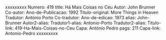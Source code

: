 xxxxxxxxx
Numero: 419
title: Há Mais Coisas no Céu
Autor: John Brunner
Co-autor: 
Ano-de-Publicacao: 1992
Titulo-original: More Things in Heaven
Tradutor: António Porto
Co-tradutor: 
Ano-de-edicao: 1973
alias: John-Brunner
Autor2-alias: 
Tradutor1-alias: Antonio-Porto
Tradutor2-alias: 
Titulo-link: 419-Ha-Mais-Coisas-no-Ceu
Capa: António Pedro
pags: 211
Capa-link: Antonio-Pedro
xxxxxxxxx